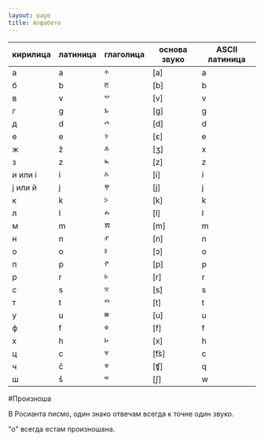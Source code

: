 ```yaml
---
layout: page
title: Алфабето
---
```


| кирилица | латиница | глаголица  | основа звуко | ASCII латиница |
|----------|----------|-----------|--------------|-----------|
| а        |   a       |    ⰰ       | [a]          |     a      |
| б        |    b      |     ⰱ      |    [b]          |    b       |
| в        |    v      |      ⰲ     |       [v]       |     v      |
| г        |     g     |    ⰳ       |      [g]        |    g   |
| д        |    d      |     ⰴ      |      [d]        |     d      |
| е        |     e     |     ⰵ      |       [ɛ]       |      e     |
| ж        |     ž     |     ⰶ      |       [ʒ]       |      x     |
| з        |     z     |      ⰸ     |       [z]       |      z     |
| и или і |     i     |     ⰻ      |       [i]       |       i    |
| ј или й |    j      |     ⰹ      |      [j]        |       j    |
| к        |      k   |       ⰽ     |      [k]        |     k      |
| л        |     l    |     ⰾ      |       [l]       |      l     |
| м        |    m      |      ⰿ     |      [m]        |      m     |
| н        |     n     |      ⱀ     |       [n]       |      n     |
| о        |     o     |     ⱁ      |       [ɔ]      |     o      |
| п        |     p     |     ⱂ      |       [p]       |     p      |
| р        |     r     |     ⱃ      |      [r]        |      r     |
| с        |     s     |     ⱄ      |       [s]       |      s     |
| т        |     t     |     ⱅ      |       [t]       |      t    |
| у        |     u     |     ⱆ      |       [u]       |      u     |
| ф        |     f     |     ⱇ      |       [f]       |      f     |
| х        |     h     |     ⱈ      |      [x]        |      h     |
| ц        |     c     |     ⱌ      |      [t͡s]        |     c      |
| ч        |     č     |     ⱍ      |       [ʧ]       |      q     |
| ш        |     š     |     ⱎ      |       [ʃ]      |       w    |


#Произноша

В Росианта писмо, один знако отвечам всегда к точне один звуко.

"о" всегда естам произношана.
